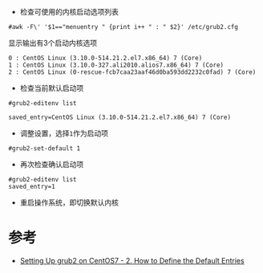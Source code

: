 
* 检查可使用的内核启动选项列表

```
#awk -F\' '$1=="menuentry " {print i++ " : " $2}' /etc/grub2.cfg
```

显示输出有3个启动内核选项

```
0 : CentOS Linux (3.10.0-514.21.2.el7.x86_64) 7 (Core)
1 : CentOS Linux (3.10.0-327.ali2010.alios7.x86_64) 7 (Core)
2 : CentOS Linux (0-rescue-fcb7caa23aaf46d0ba593dd2232c0fad) 7 (Core)
```

* 检查当前默认启动项

```
#grub2-editenv list
```

```
saved_entry=CentOS Linux (3.10.0-514.21.2.el7.x86_64) 7 (Core)
```

* 调整设置，选择`1`作为启动项

```
#grub2-set-default 1
```

* 再次检查确认启动项

```
#grub2-editenv list
saved_entry=1
```

* 重启操作系统，即切换默认内核

# 参考

* [Setting Up grub2 on CentOS7 - 2. How to Define the Default Entries](https://wiki.centos.org/HowTos/Grub2)